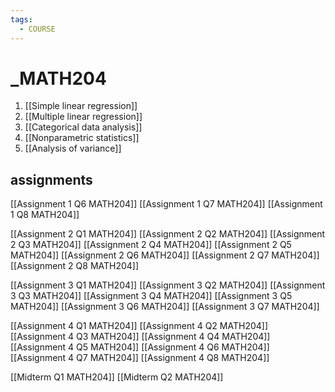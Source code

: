 ```yaml
---
tags:
  - COURSE
---
```

# _MATH204

1. [[Simple linear regression]]
2. [[Multiple linear regression]]
3. [[Categorical data analysis]]
4. [[Nonparametric statistics]]
5. [[Analysis of variance]]


## assignments

[[Assignment 1 Q6 MATH204]]
[[Assignment 1 Q7 MATH204]]
[[Assignment 1 Q8 MATH204]]

[[Assignment 2 Q1 MATH204]]
[[Assignment 2 Q2 MATH204]]
[[Assignment 2 Q3 MATH204]]
[[Assignment 2 Q4 MATH204]]
[[Assignment 2 Q5 MATH204]]
[[Assignment 2 Q6 MATH204]]
[[Assignment 2 Q7 MATH204]]
[[Assignment 2 Q8 MATH204]]

[[Assignment 3 Q1 MATH204]]
[[Assignment 3 Q2 MATH204]]
[[Assignment 3 Q3 MATH204]]
[[Assignment 3 Q4 MATH204]]
[[Assignment 3 Q5 MATH204]]
[[Assignment 3 Q6 MATH204]]
[[Assignment 3 Q7 MATH204]]

[[Assignment 4 Q1 MATH204]]
[[Assignment 4 Q2 MATH204]]
[[Assignment 4 Q3 MATH204]]
[[Assignment 4 Q4 MATH204]]
[[Assignment 4 Q5 MATH204]]
[[Assignment 4 Q6 MATH204]]
[[Assignment 4 Q7 MATH204]]
[[Assignment 4 Q8 MATH204]]



[[Midterm Q1 MATH204]]
[[Midterm Q2 MATH204]]
